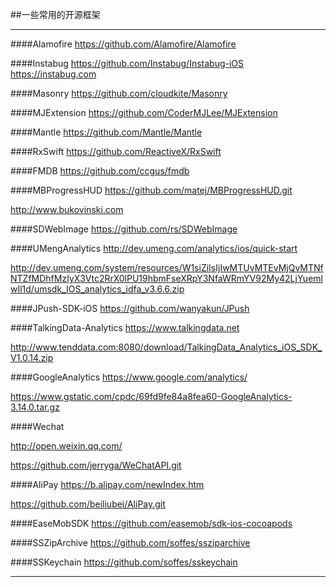 

##一些常用的开源框架


***

####Alamofire
https://github.com/Alamofire/Alamofire

####Instabug
https://github.com/Instabug/Instabug-iOS
https://instabug.com

####Masonry
https://github.com/cloudkite/Masonry

####MJExtension
https://github.com/CoderMJLee/MJExtension

####Mantle
https://github.com/Mantle/Mantle

####RxSwift
https://github.com/ReactiveX/RxSwift

####FMDB
https://github.com/ccgus/fmdb

####MBProgressHUD
https://github.com/matej/MBProgressHUD.git

http://www.bukovinski.com

####SDWebImage
https://github.com/rs/SDWebImage

####UMengAnalytics
http://dev.umeng.com/analytics/ios/quick-start

http://dev.umeng.com/system/resources/W1siZiIsIjIwMTUvMTEvMjQvMTNfNTZfMDhfMzIyX3Vtc2RrX0lPU19hbmFseXRpY3NfaWRmYV92My42LjYuemlwIl1d/umsdk_IOS_analytics_idfa_v3.6.6.zip

####JPush-SDK-iOS
https://github.com/wanyakun/JPush

####TalkingData-Analytics
https://www.talkingdata.net

http://www.tenddata.com:8080/download/TalkingData_Analytics_iOS_SDK_V1.0.14.zip

####GoogleAnalytics
https://www.google.com/analytics/

https://www.gstatic.com/cpdc/69fd9fe84a8fea60-GoogleAnalytics-3.14.0.tar.gz

####Wechat

http://open.weixin.qq.com/

https://github.com/jerryga/WeChatAPI.git

####AliPay
https://b.alipay.com/newIndex.htm

https://github.com/beiliubei/AliPay.git

####EaseMobSDK
https://github.com/easemob/sdk-ios-cocoapods

####SSZipArchive
https://github.com/soffes/ssziparchive

####SSKeychain
https://github.com/soffes/sskeychain




***


